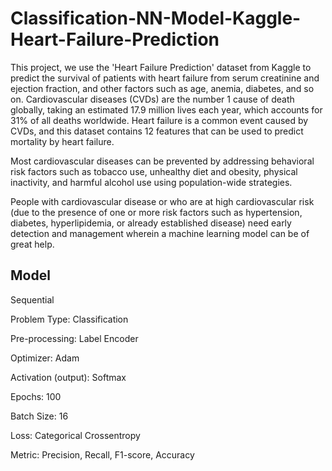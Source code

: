 # Classification-NN-Model-Kaggle-Heart-Failure-Prediction

This project, we use the 'Heart Failure Prediction' dataset from Kaggle to predict the survival of patients with heart failure from serum creatinine and ejection fraction, and other factors such as age, anemia, diabetes, and so on. Cardiovascular diseases (CVDs) are the number 1 cause of death globally, taking an estimated 17.9 million lives each year, which accounts for 31% of all deaths worldwide. Heart failure is a common event caused by CVDs, and this dataset contains 12 features that can be used to predict mortality by heart failure.

Most cardiovascular diseases can be prevented by addressing behavioral risk factors such as tobacco use, unhealthy diet and obesity, physical inactivity, and harmful alcohol use using population-wide strategies.

People with cardiovascular disease or who are at high cardiovascular risk (due to the presence of one or more risk factors such as hypertension, diabetes, hyperlipidemia, or already established disease) need early detection and management wherein a machine learning model can be of great help.

## Model

Sequential

Problem Type: Classification

Pre-processing: Label Encoder

Optimizer: Adam

Activation (output): Softmax

Epochs: 100

Batch Size: 16

Loss: Categorical Crossentropy

Metric: Precision, Recall, F1-score, Accuracy
